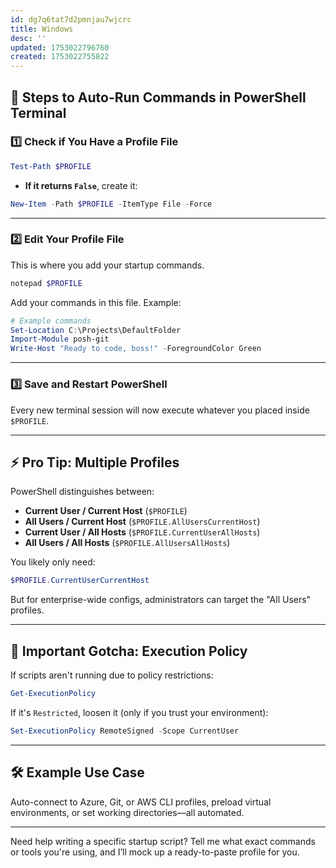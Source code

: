 ```yaml
---
id: dg7q6tat7d2pmnjau7wjcrc
title: Windows
desc: ''
updated: 1753022796760
created: 1753022755822
---
```


## 🚀 Steps to Auto-Run Commands in PowerShell Terminal

### 1️⃣ **Check if You Have a Profile File**

```powershell
Test-Path $PROFILE
```

* **If it returns `False`**, create it:

```powershell
New-Item -Path $PROFILE -ItemType File -Force
```

---

### 2️⃣ **Edit Your Profile File**

This is where you add your startup commands.

```powershell
notepad $PROFILE
```

Add your commands in this file. Example:

```powershell
# Example commands
Set-Location C:\Projects\DefaultFolder
Import-Module posh-git
Write-Host "Ready to code, boss!" -ForegroundColor Green
```

---

### 3️⃣ **Save and Restart PowerShell**

Every new terminal session will now execute whatever you placed inside `$PROFILE`.

---

## ⚡ Pro Tip: Multiple Profiles

PowerShell distinguishes between:

* **Current User / Current Host** (`$PROFILE`)
* **All Users / Current Host** (`$PROFILE.AllUsersCurrentHost`)
* **Current User / All Hosts** (`$PROFILE.CurrentUserAllHosts`)
* **All Users / All Hosts** (`$PROFILE.AllUsersAllHosts`)

You likely only need:

```powershell
$PROFILE.CurrentUserCurrentHost
```

But for enterprise-wide configs, administrators can target the "All Users" profiles.

---

## 🛑 Important Gotcha: Execution Policy

If scripts aren't running due to policy restrictions:

```powershell
Get-ExecutionPolicy
```

If it's `Restricted`, loosen it (only if you trust your environment):

```powershell
Set-ExecutionPolicy RemoteSigned -Scope CurrentUser
```

---

## 🛠️ Example Use Case

Auto-connect to Azure, Git, or AWS CLI profiles, preload virtual environments, or set working directories—all automated.

---

Need help writing a specific startup script? Tell me what exact commands or tools you're using, and I’ll mock up a ready-to-paste profile for you.

